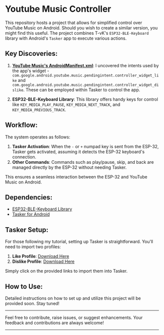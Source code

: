 # Youtube Music Controller

This repository hosts a project that allows for simplified control over YouTube Music on Android. Should you wish to create a similar version, you might find this useful. The project combines T-vK's `ESP32-BLE-Keyboard` library with Android's `Tasker` app to execute various actions.

## Key Discoveries:
1. [**YouTube Music's AndroidManifest.xml**](https://pastebin.com/hZAZ4B8j): I uncovered the intents used by the app's widget - `com.google.android.youtube.music.pendingintent.controller_widget_like` and `com.google.android.youtube.music.pendingintent.controller_widget_dislike`. These can be employed within Tasker to control the app.
   
2. **ESP32-BLE-Keyboard Library**: This library offers handy keys for control like `KEY_MEDIA_PLAY_PAUSE`, `KEY_MEDIA_NEXT_TRACK`, and `KEY_MEDIA_PREVIOUS_TRACK`.

## Workflow:

The system operates as follows:

1. **Tasker Activation**: When the `-` or `+` numpad key is sent from the ESP-32, Tasker gets activated, assuming it detects the ESP-32 keyboard's connection.
2. **Other Commands**: Commands such as play/pause, skip, and back are managed directly by the ESP-32 without needing Tasker.

This ensures a seamless interaction between the ESP-32 and YouTube Music on Android.

## Dependencies:
- [ESP32-BLE-Keyboard Library](https://github.com/T-vK/ESP32-BLE-Keyboard)
- [Tasker for Android](https://play.google.com/store/apps/details?id=net.dinglisch.android.taskerm&hl=en&gl=US)

## Tasker Setup:

For those following my tutorial, setting up Tasker is straightforward. You'll need to import two profiles:

1. **Like Profile**: [Download Here](https://taskernet.com/shares/?user=AS35m8nw28MNvVfgmOBywOnzEZyZSumABPSUoM2%2B5ClQ0jYXGuLQOg3lMLnYZX%2F0Qg%2B0Wz%2BP&id=Profile%3ALike)
2. **Dislike Profile**: [Download Here](https://taskernet.com/shares/?user=AS35m8nw28MNvVfgmOBywOnzEZyZSumABPSUoM2%2B5ClQ0jYXGuLQOg3lMLnYZX%2F0Qg%2B0Wz%2BP&id=Profile%3ADislike)

Simply click on the provided links to import them into Tasker.

## How to Use:
Detailed instructions on how to set up and utilize this project will be provided soon. Stay tuned!

---

Feel free to contribute, raise issues, or suggest enhancements. Your feedback and contributions are always welcome!

---

